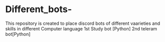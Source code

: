 # Different_bots-
This repository is created to place discord bots of different vaarieties and skills in different Computer language
1st Study bot [Python]
2nd teleram bot[Python]
